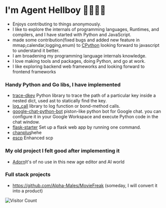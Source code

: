 
# I'm Agent Hellboy 👋🏾👨‍💻
  - Enjoys contributing to things anonymously.
  - I like to explore the internals of programming languages, Runtimes, and compilers, and I have started with Python and JavaScript.
  - made some contribution(fixed bugs and added new feature in mmap,calendar,logging,enum) to [CPython](https://github.com/search?q=repo%3Apython%2Fcpython+author%3AAgent-Hellboy+is%3Amerged&type=pullrequests) looking forward to javascript to understand it better.
  - I am broadening my programming language internals knowledge.
  - I love making tools and packages, doing Python, and go at work.
  - I like exploring backend web frameworks and looking forward to frontend frameworks 

### Handy Python and Go libs, I have implemented

  - [trace-dkey](https://github.com/Agent-Hellboy/trace-dkey) Python library to trace the path of a particular key inside a nested dict, used ast to statically find the key. 
  - [log_call](https://github.com/Agent-Hellboy/log_call) library to log function or bond-method calls.
  - [google-chat-python-bot](https://github.com/Agent-Hellboy/google-chat-python-bot) piston-like python bot for Google chat. you can configure it in your Google Workspace and execute Python code in the chat window.
  - [flask-starter](https://github.com/Agent-Hellboy/flask-starter) Set up a flask web app by running one command.
  - [chanplus](https://github.com/Agent-Hellboy/chanplus)hehe
  - [escp](https://github.com/Agent-Hellboy/escp) Enhanced scp

### My old project I felt good after implementing it 
  - [Adorn](https://github.com/Agent-Hellboy/Adorn)It's of no use in this new age editor and AI world


### Full stack projects
   - https://github.com/Alpha-Males/MovieFreak (someday, I will convert it into a product)

![Visitor Count](https://profile-counter.glitch.me/Agent-Hellboy/count.svg)
